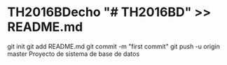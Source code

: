 # TH2016BDecho "# TH2016BD" >> README.md
git init
git add README.md
git commit -m "first commit"
git push -u origin master
Proyecto de sistema de base de datos
